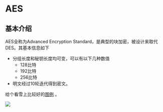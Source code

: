 # AES

## 基本介绍

AES全称为Advanced Encryption Standard，是典型的块加密，被设计来取代DES。其基本信息如下

- 分组长度和秘钥长度均可变，可以有以下几种数值
  - 128比特
  - 192比特
  - 256比特
- 明文经过10轮迭代得到密文。

给个看雪上比较好的[图例](http://bbs.pediy.com/thread-90722.htm) 。

![](/crypto/symmetric/figure/aes_details.jpg)

